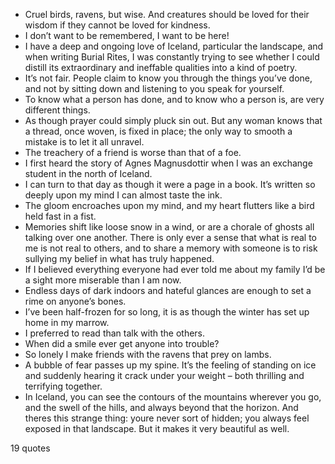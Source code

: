  - Cruel birds, ravens, but wise. And creatures should be loved for their wisdom if they cannot be loved for kindness.
 - I don’t want to be remembered, I want to be here!
 - I have a deep and ongoing love of Iceland, particular the landscape, and when writing Burial Rites, I was constantly trying to see whether I could distill its extraordinary and ineffable qualities into a kind of poetry.
 - It’s not fair. People claim to know you through the things you’ve done, and not by sitting down and listening to you speak for yourself.
 - To know what a person has done, and to know who a person is, are very different things.
 - As though prayer could simply pluck sin out. But any woman knows that a thread, once woven, is fixed in place; the only way to smooth a mistake is to let it all unravel.
 - The treachery of a friend is worse than that of a foe.
 - I first heard the story of Agnes Magnusdottir when I was an exchange student in the north of Iceland.
 - I can turn to that day as though it were a page in a book. It’s written so deeply upon my mind I can almost taste the ink.
 - The gloom encroaches upon my mind, and my heart flutters like a bird held fast in a fist.
 - Memories shift like loose snow in a wind, or are a chorale of ghosts all talking over one another. There is only ever a sense that what is real to me is not real to others, and to share a memory with someone is to risk sullying my belief in what has truly happened.
 - If I believed everything everyone had ever told me about my family I’d be a sight more miserable than I am now.
 - Endless days of dark indoors and hateful glances are enough to set a rime on anyone’s bones.
 - I’ve been half-frozen for so long, it is as though the winter has set up home in my marrow.
 - I preferred to read than talk with the others.
 - When did a smile ever get anyone into trouble?
 - So lonely I make friends with the ravens that prey on lambs.
 - A bubble of fear passes up my spine. It’s the feeling of standing on ice and suddenly hearing it crack under your weight – both thrilling and terrifying together.
 - In Iceland, you can see the contours of the mountains wherever you go, and the swell of the hills, and always beyond that the horizon. And theres this strange thing: youre never sort of hidden; you always feel exposed in that landscape. But it makes it very beautiful as well.

19 quotes